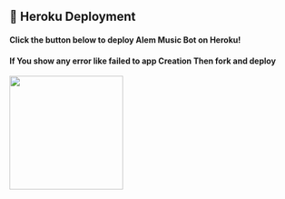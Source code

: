 ## 🚀 Heroku Deployment

<h4>Click the button below to deploy Alem Music Bot on Heroku!</h4>    
<h4>If You show any error like failed to app Creation Then fork and deploy </h4>
<a href="https://dashboard.heroku.com/new?template=https://https://github.com/AdanaliMuhendis/AlemMusic"><img src="https://img.shields.io/badge/Deploy%20To%20Heroku-red?style=for-the-badge&logo=heroku" width="200""/></a>

